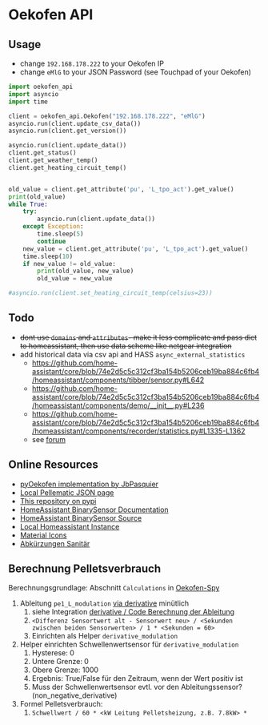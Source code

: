 # Oekofen API

## Usage

- change `192.168.178.222` to your Oekofen IP
- change `eMlG` to your JSON Password (see Touchpad of your Oekofen)

```python
import oekofen_api
import asyncio
import time

client = oekofen_api.Oekofen("192.168.178.222", "eMlG")
asyncio.run(client.update_csv_data())
asyncio.run(client.get_version())

asyncio.run(client.update_data())
client.get_status()
client.get_weather_temp()
client.get_heating_circuit_temp()


old_value = client.get_attribute('pu', 'L_tpo_act').get_value()
print(old_value)
while True:
    try:
        asyncio.run(client.update_data())
    except Exception:
        time.sleep(5)
        continue
    new_value = client.get_attribute('pu', 'L_tpo_act').get_value()
    time.sleep(10)
    if new_value != old_value:
        print(old_value, new_value)
        old_value = new_value

#asyncio.run(client.set_heating_circuit_temp(celsius=23))


```


## Todo

- ~~dont use `domains` and `attributes`- make it less complicate and pass dict to homeassistant, then use data scheme like netgear integration~~
- add historical data via csv api and HASS `async_external_statistics`
  - https://github.com/home-assistant/core/blob/74e2d5c5c312cf3ba154b5206ceb19ba884c6fb4/homeassistant/components/tibber/sensor.py#L642
  - https://github.com/home-assistant/core/blob/74e2d5c5c312cf3ba154b5206ceb19ba884c6fb4/homeassistant/components/demo/__init__.py#L236
  - https://github.com/home-assistant/core/blob/74e2d5c5c312cf3ba154b5206ceb19ba884c6fb4/homeassistant/components/recorder/statistics.py#L1335-L1362
  - see [forum](https://community.home-assistant.io/t/import-old-energy-readings-for-use-in-energy-dashboard/341406/9)


## Online Resources

- [pyOekofen implementation by JbPasquier](https://github.com/JbPasquier/pyokofen/blob/master/pyokofen/okofen.py)
- [Local Pellematic JSON page](http://192.168.178.222:4321/eMlG/all?)
- [This repository on pypi](https://pypi.org/project/oekofen-api/)
- [HomeAssistant BinarySensor Documentation](https://developers.home-assistant.io/docs/core/entity/binary-sensor)
- [HomeAssistant BinarySensor Source](https://github.com/home-assistant/core/blob/master/homeassistant/components/binary_sensor/__init__.py)
- [Local Homeassistant Instance](http://0.0.0.0:8123/lovelace/0)
- [Material Icons](https://materialdesignicons.com/)
- [Abkürzungen Sanitär](http://www.bosy-online.de/abkuerzungen_im_shk-handwerk.htm)

## Berechnung Pelletsverbrauch

Berechnungsgrundlage: Abschnitt `Calculations` in [Oekofen-Spy](https://gitlab.com/p3605/oekofen-spy)

1. Ableitung `pe1_L_modulation` [via derivative](https://www.home-assistant.io/integrations/derivative/) minütlich
   1. siehe Integration [derivative / Code Berechnung der Ableitung](https://github.com/home-assistant/core/blob/7ed9967245957cd1b676a2f4dba853cc362a044f/homeassistant/components/derivative/sensor.py#L211)
   2. `<Differenz Sensortwert alt - Sensorwert neu> / <Sekunden zwischen beiden Sensorwerten> / 1 * <Sekunden = 60>`
   3. Einrichten als Helper `derivative_modulation`
2. Helper einrichten Schwellenwertsensor für `derivative_modulation`
   1. Hysterese: 0
   2. Untere Grenze: 0
   3. Obere Grenze: 1000
   4. Ergebnis: True/False für den Zeitraum, wenn der Wert positiv ist
   5. Muss der Schwellenwertsensor evtl. vor den Ableitungssensor? (non_negative_derivative)
3. Formel Pelletsverbrauch:
   1. `Schwellwert / 60 * <kW Leitung Pelletsheizung, z.B. 7.8kW> * `